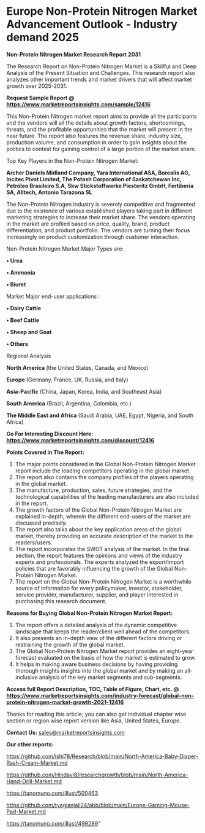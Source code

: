 # Europe Non-Protein Nitrogen Market Advancement Outlook - Industry demand 2025

<strong>Non-Protein Nitrogen Market Research Report 2031</strong>

The Research Report on Non-Protein Nitrogen Market is a Skillful and Deep Analysis of the Present Situation and Challenges. This research report also analyzes other important trends and market drivers that will affect market growth over 2025-2031.

<strong>Request Sample Report @ <a href=https://www.marketreportsinsights.com/sample/12416>https://www.marketreportsinsights.com/sample/12416</a></strong>

This Non-Protein Nitrogen market report aims to provide all the participants and the vendors will all the details about growth factors, shortcomings, threats, and the profitable opportunities that the market will present in the near future. The report also features the revenue share, industry size, production volume, and consumption in order to gain insights about the politics to contest for gaining control of a large portion of the market share.

Top Key Players in the Non-Protein Nitrogen Market:

<strong>Archer Daniels Midland Company, Yara International ASA, Borealis AG, Incitec Pivot Limited, The Potash Corporation of Saskatchewan Inc, Petróleo Brasileiro S.A, Skw Stickstoffwerke Piesteritz GmbH, Fertiberia SA, Alltech, Antonio Tarazona SL</strong>

The Non-Protein Nitrogen Industry is severely competitive and fragmented due to the existence of various established players taking part in different marketing strategies to increase their market share. The vendors operating in the market are profiled based on price, quality, brand, product differentiation, and product portfolio. The vendors are turning their focus increasingly on product customization through customer interaction.

Non-Protein Nitrogen Market Major Types are:

<strong>• Urea

• Ammonia

• Biuret</strong>

Market Major end-user applications :

<strong>• Dairy Cattle

• Beef Cattle

• Sheep and Goat

• Others</strong>

Regional Analysis

</u><strong><b>North America</b></strong> (the United States, Canada, and Mexico)

<strong><b>Europe </b></strong>(Germany, France, UK, Russia, and Italy)

<strong><b>Asia-Pacific</b></strong> (China, Japan, Korea, India, and Southeast Asia)

<strong><b>South America</b></strong> (Brazil, Argentina, Colombia, etc.)

<strong><b>The Middle East and Africa</b></strong> (Saudi Arabia, UAE, Egypt, Nigeria, and South Africa)

<strong>Go For Interesting Discount Here: <a href=https://www.marketreportsinsights.com/discount/12416>https://www.marketreportsinsights.com/discount/12416</a></strong>

<strong>Points Covered in The Report:</strong>
<ol>
  <li>The major points considered in the Global Non-Protein Nitrogen Market report include the leading competitors operating in the global market.</li>
  <li>The report also contains the company profiles of the players operating in the global market.</li>
  <li>The manufacture, production, sales, future strategies, and the technological capabilities of the leading manufacturers are also included in the report.</li>
  <li>The growth factors of the Global Non-Protein Nitrogen Market are explained in-depth, wherein the different end-users of the market are discussed precisely.</li>
  <li>The report also talks about the key application areas of the global market, thereby providing an accurate description of the market to the readers/users.</li>
  <li>The report incorporates the SWOT analysis of the market. In the final section, the report features the opinions and views of the industry experts and professionals. The experts analyzed the export/import policies that are favorably influencing the growth of the Global Non-Protein Nitrogen Market.</li>
  <li>The report on the Global Non-Protein Nitrogen Market is a worthwhile source of information for every policymaker, investor, stakeholder, service provider, manufacturer, supplier, and player interested in purchasing this research document.</li>
</ol>
<strong>Reasons for Buying Global Non-Protein Nitrogen Market Report:</strong>

<ol>
  <li>The report offers a detailed analysis of the dynamic competitive landscape that keeps the reader/client well ahead of the competitors.</li>
  <li>It also presents an in-depth view of the different factors driving or restraining the growth of the global market.</li>
  <li>The Global Non-Protein Nitrogen Market report provides an eight-year forecast evaluated on the basis of how the market is estimated to grow.</li>
  <li>It helps in making aware business decisions by having providing thorough insights insights into the global market and by making an all-inclusive analysis of the key market segments and sub-segments.</li>
</ol>
<strong>Access full Report Description, TOC, Table of Figure, Chart, etc. @ <a href=https://www.marketreportsinsights.com/industry-forecast/global-non-protein-nitrogen-market-growth-2021-12416>https://www.marketreportsinsights.com/industry-forecast/global-non-protein-nitrogen-market-growth-2021-12416</a></strong>


Thanks for reading this article; you can also get individual chapter wise section or region wise report version like Asia, United States, Europe.

<strong>Contact Us:</strong>
sales@marketreportsinsights.com

<strong>Our other reports:</strong>

<a href=https://github.com/Ishi78/Research/blob/main/North-America-Baby-Diaper-Rash-Cream-Market.md>https://github.com/Ishi78/Research/blob/main/North-America-Baby-Diaper-Rash-Cream-Market.md</a>

<a href=https://github.com/Hindavi8/researchgrowth/blob/main/North-America-Hand-Drill-Market.md>https://github.com/Hindavi8/researchgrowth/blob/main/North-America-Hand-Drill-Market.md</a>

<a href=https://tanomuno.com/illust/500463>https://tanomuno.com/illust/500463</a>

<a href=https://github.com/tyagianjali24/abb/blob/main/Europe-Gaming-Mouse-Pad-Market.md>https://github.com/tyagianjali24/abb/blob/main/Europe-Gaming-Mouse-Pad-Market.md</a>

<a href=https://tanomuno.com/illust/499289>https://tanomuno.com/illust/499289</a>"
